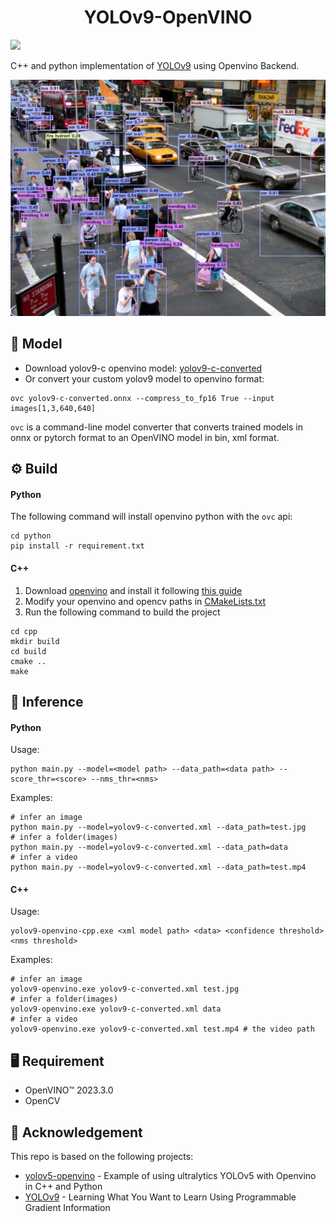 <h1 align="center"><span>YOLOv9-OpenVINO</span></h1> <img src="https://awesome.re/mentioned-badge-flat.svg"/>

C++ and python implementation of [YOLOv9](https://github.com/WongKinYiu/yolov9) using Openvino Backend.

<p align="center" margin: 0 auto;>
  <img src="result.jpg"/>
</p>

## 🤖 Model

- Download yolov9-c openvino model: [yolov9-c-converted](https://drive.google.com/file/d/1eBs2zlPmPoa-K2N4enTG3srXmesKQyM9/view?usp=sharing)
- Or convert your custom yolov9 model to openvino format:
``` shell
ovc yolov9-c-converted.onnx --compress_to_fp16 True --input images[1,3,640,640]
```
`ovc` is a command-line model converter that converts trained models in onnx or pytorch format to an OpenVINO model in bin, xml format.


## ⚙️ Build

#### Python

The following command will install openvino python with the `ovc` api:

``` shell
cd python
pip install -r requirement.txt
```

#### C++

1. Download [openvino](https://storage.openvinotoolkit.org/repositories/openvino/packages/2023.3/windows/) and install it following [this guide](https://docs.openvino.ai/2023.3/openvino_docs_install_guides_installing_openvino_from_archive_windows.html)
2. Modify your openvino and opencv paths in [CMakeLists.txt](https://github.com/spacewalk01/yolov9-openvino/blob/main/cpp/CMakeLists.txt)
3. Run the following command to build the project

``` shell
cd cpp
mkdir build
cd build
cmake ..
make
```

## 🚀 Inference

#### Python

Usage: 
``` shell
python main.py --model=<model path> --data_path=<data path> --score_thr=<score> --nms_thr=<nms>
```

Examples:
``` shell
# infer an image
python main.py --model=yolov9-c-converted.xml --data_path=test.jpg
# infer a folder(images)
python main.py --model=yolov9-c-converted.xml --data_path=data
# infer a video
python main.py --model=yolov9-c-converted.xml --data_path=test.mp4
```

#### C++

Usage: 
``` shell
yolov9-openvino-cpp.exe <xml model path> <data> <confidence threshold> <nms threshold>
```

Examples:
``` shell
# infer an image
yolov9-openvino.exe yolov9-c-converted.xml test.jpg 
# infer a folder(images)
yolov9-openvino.exe yolov9-c-converted.xml data
# infer a video
yolov9-openvino.exe yolov9-c-converted.xml test.mp4 # the video path
```

## 🖥️ Requirement

- OpenVINO™ 2023.3.0
- OpenCV

## 🔗 Acknowledgement
This repo is based on the following projects:
- [yolov5-openvino](https://github.com/dacquaviva/yolov5-openvino-cpp-python) - Example of using ultralytics YOLOv5 with Openvino in C++ and Python
- [YOLOv9](https://github.com/WongKinYiu/yolov9) - Learning What You Want to Learn Using Programmable Gradient Information
